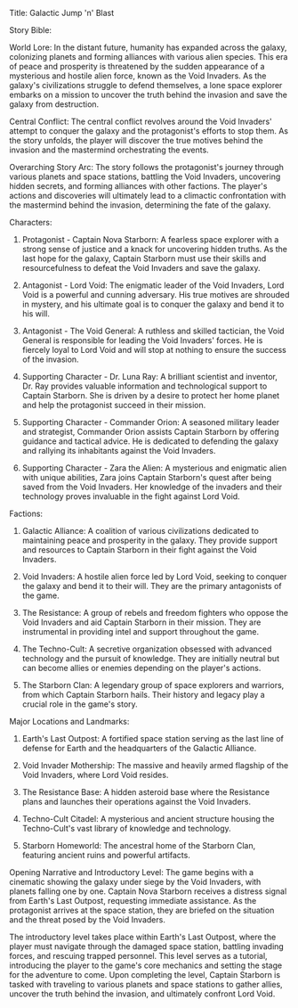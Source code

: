 Title: Galactic Jump 'n' Blast

Story Bible:

World Lore:
In the distant future, humanity has expanded across the galaxy, colonizing planets and forming alliances with various alien species. This era of peace and prosperity is threatened by the sudden appearance of a mysterious and hostile alien force, known as the Void Invaders. As the galaxy's civilizations struggle to defend themselves, a lone space explorer embarks on a mission to uncover the truth behind the invasion and save the galaxy from destruction.

Central Conflict:
The central conflict revolves around the Void Invaders' attempt to conquer the galaxy and the protagonist's efforts to stop them. As the story unfolds, the player will discover the true motives behind the invasion and the mastermind orchestrating the events.

Overarching Story Arc:
The story follows the protagonist's journey through various planets and space stations, battling the Void Invaders, uncovering hidden secrets, and forming alliances with other factions. The player's actions and discoveries will ultimately lead to a climactic confrontation with the mastermind behind the invasion, determining the fate of the galaxy.

Characters:
1. Protagonist - Captain Nova Starborn: A fearless space explorer with a strong sense of justice and a knack for uncovering hidden truths. As the last hope for the galaxy, Captain Starborn must use their skills and resourcefulness to defeat the Void Invaders and save the galaxy.

2. Antagonist - Lord Void: The enigmatic leader of the Void Invaders, Lord Void is a powerful and cunning adversary. His true motives are shrouded in mystery, and his ultimate goal is to conquer the galaxy and bend it to his will.

3. Antagonist - The Void General: A ruthless and skilled tactician, the Void General is responsible for leading the Void Invaders' forces. He is fiercely loyal to Lord Void and will stop at nothing to ensure the success of the invasion.

4. Supporting Character - Dr. Luna Ray: A brilliant scientist and inventor, Dr. Ray provides valuable information and technological support to Captain Starborn. She is driven by a desire to protect her home planet and help the protagonist succeed in their mission.

5. Supporting Character - Commander Orion: A seasoned military leader and strategist, Commander Orion assists Captain Starborn by offering guidance and tactical advice. He is dedicated to defending the galaxy and rallying its inhabitants against the Void Invaders.

6. Supporting Character - Zara the Alien: A mysterious and enigmatic alien with unique abilities, Zara joins Captain Starborn's quest after being saved from the Void Invaders. Her knowledge of the invaders and their technology proves invaluable in the fight against Lord Void.

Factions:
1. Galactic Alliance: A coalition of various civilizations dedicated to maintaining peace and prosperity in the galaxy. They provide support and resources to Captain Starborn in their fight against the Void Invaders.

2. Void Invaders: A hostile alien force led by Lord Void, seeking to conquer the galaxy and bend it to their will. They are the primary antagonists of the game.

3. The Resistance: A group of rebels and freedom fighters who oppose the Void Invaders and aid Captain Starborn in their mission. They are instrumental in providing intel and support throughout the game.

4. The Techno-Cult: A secretive organization obsessed with advanced technology and the pursuit of knowledge. They are initially neutral but can become allies or enemies depending on the player's actions.

5. The Starborn Clan: A legendary group of space explorers and warriors, from which Captain Starborn hails. Their history and legacy play a crucial role in the game's story.

Major Locations and Landmarks:
1. Earth's Last Outpost: A fortified space station serving as the last line of defense for Earth and the headquarters of the Galactic Alliance.

2. Void Invader Mothership: The massive and heavily armed flagship of the Void Invaders, where Lord Void resides.

3. The Resistance Base: A hidden asteroid base where the Resistance plans and launches their operations against the Void Invaders.

4. Techno-Cult Citadel: A mysterious and ancient structure housing the Techno-Cult's vast library of knowledge and technology.

5. Starborn Homeworld: The ancestral home of the Starborn Clan, featuring ancient ruins and powerful artifacts.

Opening Narrative and Introductory Level:
The game begins with a cinematic showing the galaxy under siege by the Void Invaders, with planets falling one by one. Captain Nova Starborn receives a distress signal from Earth's Last Outpost, requesting immediate assistance. As the protagonist arrives at the space station, they are briefed on the situation and the threat posed by the Void Invaders.

The introductory level takes place within Earth's Last Outpost, where the player must navigate through the damaged space station, battling invading forces, and rescuing trapped personnel. This level serves as a tutorial, introducing the player to the game's core mechanics and setting the stage for the adventure to come. Upon completing the level, Captain Starborn is tasked with traveling to various planets and space stations to gather allies, uncover the truth behind the invasion, and ultimately confront Lord Void.